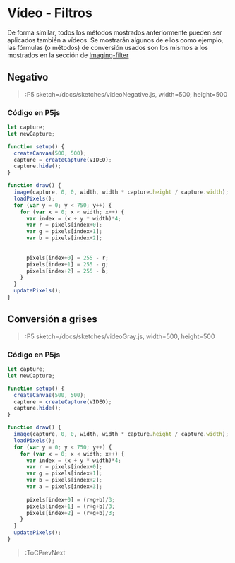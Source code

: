 # Vídeo - Filtros

De forma similar, todos los métodos mostrados anteriormente pueden ser aplicados también a vídeos. Se mostrarán algunos de ellos como ejemplo, las fórmulas (o métodos) de conversión usados son los mismos a los mostrados en la sección de [Imaging-filter](/docs/workshops/filters)

## Negativo

> :P5 sketch=/docs/sketches/videoNegative.js, width=500, height=500

### Código en P5js
```javascript
let capture;
let newCapture;

function setup() {
  createCanvas(500, 500);
  capture = createCapture(VIDEO);
  capture.hide();
}

function draw() {
  image(capture, 0, 0, width, width * capture.height / capture.width);
  loadPixels();
  for (var y = 0; y < 750; y++) {
    for (var x = 0; x < width; x++) {
      var index = (x + y * width)*4;
      var r = pixels[index+0];
      var g = pixels[index+1];
      var b = pixels[index+2];
   
              
      pixels[index+0] = 255 - r;
      pixels[index+1] = 255 - g;
      pixels[index+2] = 255 - b;
    }
  }
  updatePixels();
}
```


## Conversión a grises

> :P5 sketch=/docs/sketches/videoGray.js, width=500, height=500

### Código en P5js
```javascript
let capture;
let newCapture;

function setup() {
  createCanvas(500, 500);
  capture = createCapture(VIDEO);
  capture.hide();
}

function draw() {
  image(capture, 0, 0, width, width * capture.height / capture.width);
  loadPixels();
  for (var y = 0; y < 750; y++) {
    for (var x = 0; x < width; x++) {
      var index = (x + y * width)*4;
      var r = pixels[index+0];
      var g = pixels[index+1];
      var b = pixels[index+2];
      var a = pixels[index+3];     
              
      pixels[index+0] = (r+g+b)/3;
      pixels[index+1] = (r+g+b)/3;
      pixels[index+2] = (r+g+b)/3;
    }
  }
  updatePixels();
}
```

> :ToCPrevNext